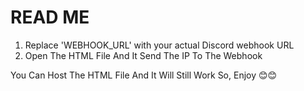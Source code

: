 <h1> READ ME </h1>



1. Replace 'WEBHOOK_URL' with your actual Discord webhook URL
2. Open The HTML File And It Send The IP To The Webhook

You Can Host The HTML File And It Will Still Work So, Enjoy 😊😊
